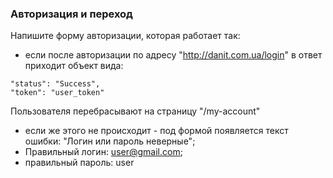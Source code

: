 ### Авторизация и переход

Напишите форму авторизации, которая работает так:
- если после авторизации по адресу "http://danit.com.ua/login" в ответ приходит объект вида: 
```
"status": "Success",
"token": "user_token"
```
Пользователя перебрасывают на страницу "/my-account"
- если же этого не происходит - под формой появляется текст ошибки: "Логин или пароль неверные";
- Правильный логин: user@gmail.com;
- правильный пароль: user
